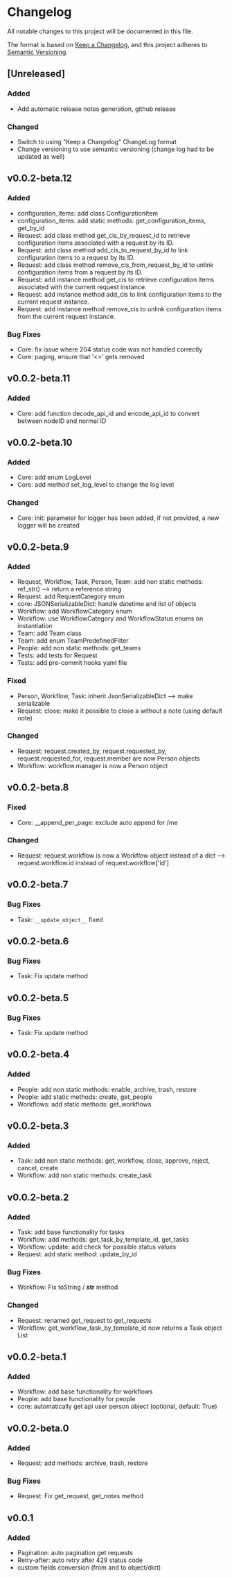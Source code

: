# Changelog

All notable changes to this project will be documented in this file.

The format is based on [Keep a Changelog](https://keepachangelog.com/en/1.1.0/),
and this project adheres to [Semantic Versioning](https://semver.org/spec/v2.0.0.html).

## [Unreleased]

### Added

- Add automatic release notes generation, github release

### Changed

- Switch to using "Keep a Changelog" ChangeLog format
- Change versioning to use semantic versioning (change log had to be updated as well) 

## v0.0.2-beta.12

### Added

- configuration_items: add class ConfigurationItem
- configuration_items: add static methods: get_configuration_items, get_by_id
- Request: add class method get_cis_by_request_id to retrieve configuration items associated with a request by its ID.
- Request: add class method add_cis_to_request_by_id to link configuration items to a request by its ID.
- Request: add class method remove_cis_from_request_by_id to unlink configuration items from a request by its ID.
- Request: add instance method get_cis to retrieve configuration items associated with the current request instance.
- Request: add instance method add_cis to link configuration items to the current request instance.
- Request: add instance method remove_cis to unlink configuration items from the current request instance.

### Bug Fixes

- Core: fix issue where 204 status code was not handled correctly
- Core: paging, ensure that '<>' gets removed


## v0.0.2-beta.11

### Added

- Core: add function decode_api_id and encode_api_id to convert between nodeID and normal ID

## v0.0.2-beta.10

### Added

- Core: add enum LogLevel
- Core: add method set_log_level to change the log level

### Changed

- Core: init: parameter for logger has been added, if not provided, a new logger will be created

## v0.0.2-beta.9

### Added

- Request, Workflow, Task, Person, Team: add non static methods: ref_str() --> return a reference string
- Request: add RequestCategory enum
- core: JSONSerializableDict: handle datetime and list of objects
- Workflow: add WorkflowCategory enum
- Workflow: use WorkflowCategory and WorkflowStatus enums on instantiation
- Team: add Team class
- Team: add enum TeamPredefinedFilter
- People: add non static methods: get_teams
- Tests: add tests for Request
- Tests: add pre-commit hooks yaml file

### Fixed

- Person, Workflow, Task: inherit JsonSerializableDict --> make serializable
- Request: close: make it possible to close a without a note (using default note)

### Changed

- Request: request.created_by, request.requested_by, request.requested_for, request.member are now Person objects
- Workflow: workflow.manager is now a Person object

## v0.0.2-beta.8

### Fixed

- Core: __append_per_page: exclude auto append for /me

### Changed

- Request: request.workflow is now a Workflow object instead of a dict --> request.workflow.id instead of request.workflow['id']

## v0.0.2-beta.7

### Bug Fixes

- Task: `__update_object__` fixed

## v0.0.2-beta.6

### Bug Fixes

- Task: Fix update method

## v0.0.2-beta.5

### Bug Fixes

- Task: Fix update method

## v0.0.2-beta.4

### Added

- People: add non static methods: enable, archive, trash, restore
- People: add static methods: create, get_people
- Workflows: add static methods: get_workflows

## v0.0.2-beta.3

### Added

- Task: add non static methods: get_workflow, close, approve, reject, cancel, create
- Workflow: add non static methods: create_task

## v0.0.2-beta.2

### Added

- Task: add base functionality for tasks
- Workflow: add methods: get_task_by_template_id, get_tasks
- Workflow: update: add check for possible status values
- Request: add static method: update_by_id

### Bug Fixes

- Workflow: Fix toString / __str__ method

### Changed

- Request: renamed get_request to get_requests
- Workflow: get_workflow_task_by_template_id now returns a Task object List


## v0.0.2-beta.1

### Added

- Workflow: add base functionality for workflows
- People: add base functionality for people
- core: automatically get api user person object (optional, default: True)

## v0.0.2-beta.0

### Added

- Request: add methods: archive, trash, restore

### Bug Fixes

- Request: Fix get_request, get_notes method


## v0.0.1

### Added

- Pagination: auto pagination get requests
- Retry-after: auto retry after 429 status code
- custom fields conversion (from and to object/dict)
